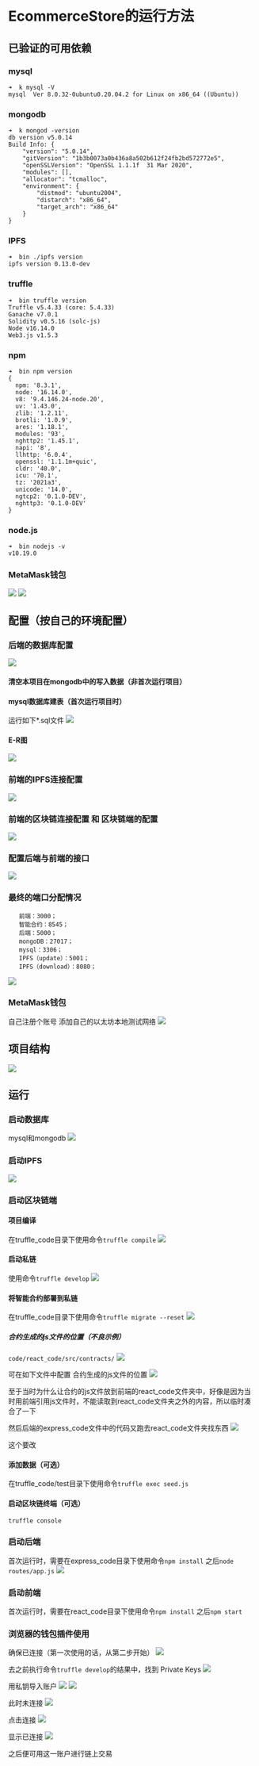 # EcommerceStore的运行方法

## 已验证的可用依赖

### mysql

```shell
➜  k mysql -V
mysql  Ver 8.0.32-0ubuntu0.20.04.2 for Linux on x86_64 ((Ubuntu))
```

### mongodb

```shell
➜  k mongod -version
db version v5.0.14
Build Info: {
    "version": "5.0.14",
    "gitVersion": "1b3b0073a0b436a8a502b612f24fb2bd572772e5",
    "openSSLVersion": "OpenSSL 1.1.1f  31 Mar 2020",
    "modules": [],
    "allocator": "tcmalloc",
    "environment": {
        "distmod": "ubuntu2004",
        "distarch": "x86_64",
        "target_arch": "x86_64"
    }
}
```

### IPFS

```shell
➜  bin ./ipfs version
ipfs version 0.13.0-dev
```

### truffle

```shell
➜  bin truffle version
Truffle v5.4.33 (core: 5.4.33)
Ganache v7.0.1
Solidity v0.5.16 (solc-js)
Node v16.14.0
Web3.js v1.5.3
```

### npm

```shell
➜  bin npm version
{
  npm: '8.3.1',
  node: '16.14.0',
  v8: '9.4.146.24-node.20',
  uv: '1.43.0',
  zlib: '1.2.11',
  brotli: '1.0.9',
  ares: '1.18.1',
  modules: '93',
  nghttp2: '1.45.1',
  napi: '8',
  llhttp: '6.0.4',
  openssl: '1.1.1m+quic',
  cldr: '40.0',
  icu: '70.1',
  tz: '2021a3',
  unicode: '14.0',
  ngtcp2: '0.1.0-DEV',
  nghttp3: '0.1.0-DEV'
}
```

### node.js

```shell
➜  bin nodejs -v
v10.19.0
```

### MetaMask钱包

![](resources/2023-03-12-17-53-51.png)
![](resources/2023-03-12-17-55-49.png)

## 配置（按自己的环境配置）

### 后端的数据库配置

![](resources/2023-03-12-12-25-03.png)

#### 清空本项目在mongodb中的写入数据（非首次运行项目）

#### mysql数据库建表（首次运行项目时）

运行如下*.sql文件
![](resources/2023-03-12-12-27-42.png)

#### E-R图

![](resources/2023-03-12-12-30-04.png)

### 前端的IPFS连接配置

![](resources/2023-03-12-12-33-31.png)

### 前端的区块链连接配置 和 区块链端的配置

![](resources/2023-03-12-12-36-39.png)

### 配置后端与前端的接口

![](resources/2023-03-12-12-44-10.png)

### 最终的端口分配情况

	   前端：3000；
	   智能合约：8545；
	   后端：5000；
	   mongoDB：27017；
	   mysql：3306；
	   IPFS（update）：5001；
	   IPFS（download）：8080；

![](resources/2023-03-12-12-39-47.png)

### MetaMask钱包
自己注册个账号
添加自己的以太坊本地测试网络
![](resources/2023-03-12-17-57-28.png)

## 项目结构

![](resources/2023-03-12-12-59-38.png)

## 运行

### 启动数据库

mysql和mongodb
![](resources/2023-03-12-12-20-35.png)

### 启动IPFS

![](resources/2023-03-12-12-58-11.png)

### 启动区块链端

#### 项目编译

在truffle_code目录下使用命令```truffle compile```
![](resources/2023-03-12-13-04-57.png)

#### 启动私链
使用命令```truffle develop```
![](resources/2023-03-12-13-06-19.png)

#### 将智能合约部署到私链
在truffle_code目录下使用命令```truffle migrate --reset```
![](resources/2023-03-12-13-07-32.png)

##### 合约生成的js文件的位置（不良示例）
```code/react_code/src/contracts/```
![](resources/2023-03-12-13-21-54.png)

可在如下文件中配置 合约生成的js文件的位置
![](resources/2023-03-12-13-18-21.png)

至于当时为什么让合约的js文件放到前端的react_code文件夹中，好像是因为当时用前端引用js文件时，不能读取到react_code文件夹之外的内容，所以临时凑合了一下

然后后端的express_code文件中的代码又跑去react_code文件夹找东西
![](resources/2023-03-12-13-28-39.png)

这个要改

#### 添加数据（可选）
在truffle_code/test目录下使用命令```truffle exec seed.js```

#### 启动区块链终端（可选）
```truffle console```

### 启动后端

首次运行时，需要在express_code目录下使用命令```npm install```
之后```node routes/app.js```
![](resources/2023-03-12-13-56-41.png)

### 启动前端

首次运行时，需要在react_code目录下使用命令```npm install```
之后```npm start```

### 浏览器的钱包插件使用

确保已连接（第一次使用的话，从第二步开始）
![](resources/2023-03-12-17-58-46.png)

去之前执行命令```truffle develop```的结果中，找到 Private Keys
![](resources/2023-03-12-18-01-19.png)

用私钥导入账户
![](resources/2023-03-12-18-02-46.png)
![](resources/2023-03-12-18-03-43.png)

此时未连接
![](resources/2023-03-12-18-04-24.png)

点击连接
![](resources/2023-03-12-18-04-49.png)

显示已连接
![](resources/2023-03-12-18-05-20.png)

之后便可用这一账户进行链上交易